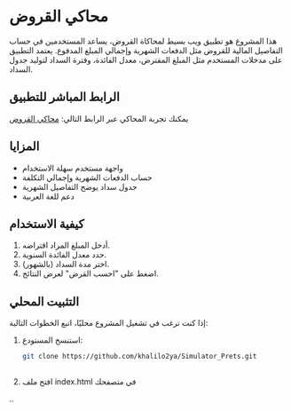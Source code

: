 # محاكي القروض

هذا المشروع هو تطبيق ويب بسيط لمحاكاة القروض، يساعد المستخدمين في حساب التفاصيل المالية للقروض مثل الدفعات الشهرية وإجمالي المبلغ المدفوع. يعتمد التطبيق على مدخلات المستخدم مثل المبلغ المقترض، معدل الفائدة، وفترة السداد لتوليد جدول السداد.

## الرابط المباشر للتطبيق

يمكنك تجربة المحاكي عبر الرابط التالي: [محاكي القروض](https://khalilo2ya.github.io/Simulator_Prets/)

## المزايا

- واجهة مستخدم سهلة الاستخدام
- حساب الدفعات الشهرية وإجمالي التكلفة
- جدول سداد يوضح التفاصيل الشهرية
- دعم للغة العربية

## كيفية الاستخدام

1. أدخل المبلغ المراد اقتراضه.
2. حدد معدل الفائدة السنوية.
3. اختر مدة السداد (بالشهور).
4. اضغط على "احسب القرض" لعرض النتائج.

## التثبيت المحلي

إذا كنت ترغب في تشغيل المشروع محليًا، اتبع الخطوات التالية:

1. استنسخ المستودع:
   ```bash
   git clone https://github.com/khalilo2ya/Simulator_Prets.git
 
 2. افتح ملف index.html في متصفحك

 ..
